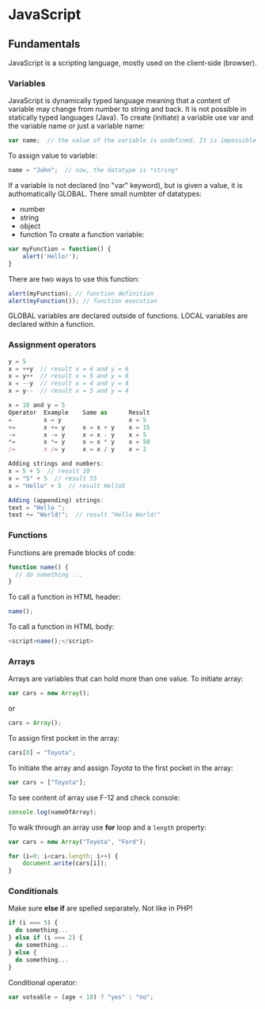 # JavaScript
## Fundamentals
JavaScript is a scripting language, mostly used on the client-side (browser). 

### Variables
JavaScript is dynamically typed language meaning that a content of variable
may change from number to string and back. It is not possible in statically typed languages (Java).
To create (initiate) a variable use var and the variable name or just a variable name: 
```javascript
var name;  // the value of the variable is undefined. It is impossible to say what datatype it is.
```
To assign value to variable:
```javascript
name = "John";  // now, the datatype is *string*
```
If a variable is not declared (no "var" keyword), but is given a value, it is authomatically GLOBAL.
There small numbter of datatypes:
- number
- string
- object
- function
To create a function variable:
```javascript
var myFunction = function() {
    alert('Hello!');
}
```
There are two ways to use this function:
```javascript
alert(myFunction); // function definition
alert(myFunction()); // function execution
```
GLOBAL variables are declared outside of functions.
LOCAL variables are declared within a function.

### Assignment operators
```javascript
y = 5
x = ++y  // result x = 6 and y = 6
x = y++  // result x = 5 and y = 6
x = --y  // result x = 4 and y = 4
x = y--  // result x = 5 and y = 4

x = 10 and y = 5
Operator  Example    Same as      Result
=         x = y                   x = 5
+=        x += y     x = x + y    x = 15
-=        x -= y     x = x - y    x = 5
*=        x *= y     x = x * y    x = 50
/=        x /= y     x = x / y    x = 2

Adding strings and numbers:
x = 5 + 5  // result 10
x = "5" + 5  // result 55
x = "Hello" + 5  // result Hello5

Adding (appending) strings:
text = "Hello ";
text += "World!";  // result "Hello World!"
```

### Functions
Functions are premade blocks of code:
```javascript
function name() {
  // do something ...
}
```
To call a function in HTML header:
```javascript
name();
```
To call a function in HTML body:
```javascript
<script>name();</script>
```

### Arrays
Arrays are variables that can hold more than one value. To initiate array:
```javascript
var cars = new Array();
```
or
```javascript
cars = Array();
```
To assign first pocket in the array:
```javascript
cars[0] = "Toyota";
```
To initiate the array and assign *Toyota* to the first pocket in the array:
```javascript
var cars = ["Toyota"];
```
To see content of array use F-12 and check console:
```javascript
console.log(nameOfArray);
```
To walk through an array use **for** loop and a ```length``` property:
```javascript
var cars = new Array("Toyota", "Ford");

for (i=0; i<cars.length; i++) {
    document.write(cars[i]);
}
```

### Conditionals
Make sure **else if** are spelled separately. Not like in PHP!
```javascript
if (i === 5) {
  do something...
} else if (i === 2) {
  do something...
} else {
  do something...
}
```
Conditional operator:
```javascript
var voteable = (age < 18) ? "yes" : "no";
```
